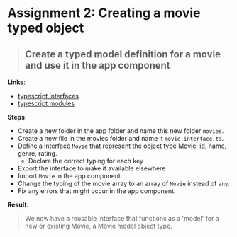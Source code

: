 Assignment 2: Creating a movie typed object
==============================================

> ## Create a typed model definition for a movie and use it in the app component

**Links**:
- [typescript interfaces](https://www.typescriptlang.org/docs/handbook/2/objects.html)
- [typescript modules](https://www.typescriptlang.org/docs/handbook/modules.html)

**Steps**:
- Create a new folder in the app folder and name this new folder `movies`.
- Create a new file in the movies folder and name it `movie.interface.ts`.
- Define a interface `Movie` that represent the object type Movie: id, name, genre, rating.
  - Declare the correct typing for each key
- Export the interface to make it available elsewhere
- Import `Movie` in the app component.
- Change the typing of the movie array to an array of `Movie` instead of `any`.
- Fix any errors that might occur in the app component.

**Result**:
> We now have a reusable interface that functions as a 'model' for a new or existing Movie, a Movie model object type.